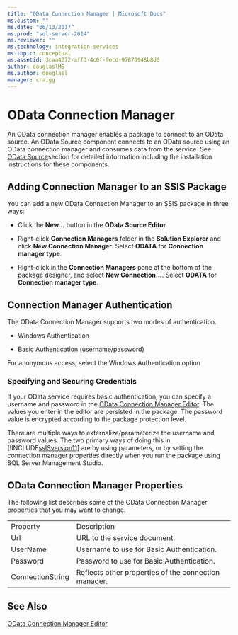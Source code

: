 ```yaml
---
title: "OData Connection Manager | Microsoft Docs"
ms.custom: ""
ms.date: "06/13/2017"
ms.prod: "sql-server-2014"
ms.reviewer: ""
ms.technology: integration-services
ms.topic: conceptual
ms.assetid: 3caa4372-aff3-4c0f-9ecd-97870948b8d0
author: douglaslMS
ms.author: douglasl
manager: craigg
---
```

# OData Connection Manager
  An OData connection manager enables a package to connect to an OData source. An OData Source component connects to an OData source using an OData connection manager and consumes data from the service. See [OData Source](../data-flow/odata-source.md)section for detailed information including the installation instructions for these components.  
  
## Adding Connection Manager to an SSIS Package  
 You can add a new OData Connection Manager to an SSIS package in three ways:  
  
-   Click the **New...** button in the **OData Source Editor**  
  
-   Right-click **Connection Managers** folder in the **Solution Explorer** and click **New Connection Manager**. Select **ODATA** for **Connection manager type**.  
  
-   Right-click in the **Connection Managers** pane at the bottom of the package designer, and select **New Connection...**. Select **ODATA** for **Connection manager type**.  
  
## Connection Manager Authentication  
 The OData Connection Manager supports two modes of authentication.  
  
-   Windows Authentication  
  
-   Basic Authentication (username/password)  
  
 For anonymous access, select the Windows Authentication option  
  
### Specifying and Securing Credentials  
 If your OData service requires basic authentication, you can specify a username and password in the [OData Connection Manager Editor](../odata-connection-manager-editor.md). The values you enter in the editor are persisted in the package. The password value is encrypted according to the package protection level.  
  
 There are multiple ways to externalize/parameterize the username and password values. The two primary ways of doing this in [!INCLUDE[ssISversion11](../../includes/ssisversion11-md.md)] are by using parameters, or by setting the connection manager properties directly when you run the package using SQL Server Management Studio.  
  
## OData Connection Manager Properties  
 The following list describes some of the OData Connection Manager properties that you may want to change.  
  
|||  
|-|-|  
|Property|Description|  
|Url|URL to the service document.|  
|UserName|Username to use for Basic Authentication.|  
|Password|Password to use for Basic Authentication.|  
|ConnectionString|Reflects other properties of the connection manager.|  
  
## See Also  
 [OData Connection Manager Editor](../odata-connection-manager-editor.md)  
  
  
